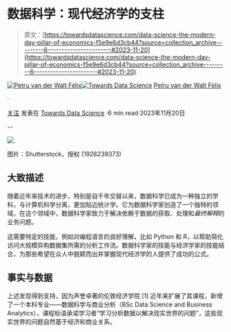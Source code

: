 # 数据科学：现代经济学的支柱

> 原文：[https://towardsdatascience.com/data-science-the-modern-day-pillar-of-economics-f5e9e6d3cb44?source=collection_archive---------6-----------------------#2023-11-20](https://towardsdatascience.com/data-science-the-modern-day-pillar-of-economics-f5e9e6d3cb44?source=collection_archive---------6-----------------------#2023-11-20)

[](https://medium.com/@petru_vdwfelix?source=post_page-----f5e9e6d3cb44--------------------------------)[![Petru van der Walt Félix](../Images/b2630cdca3c8b606d49bfc64240d0c3a.png)](https://medium.com/@petru_vdwfelix?source=post_page-----f5e9e6d3cb44--------------------------------)[](https://towardsdatascience.com/?source=post_page-----f5e9e6d3cb44--------------------------------)[![Towards Data Science](../Images/a6ff2676ffcc0c7aad8aaf1d79379785.png)](https://towardsdatascience.com/?source=post_page-----f5e9e6d3cb44--------------------------------) [Petru van der Walt Félix](https://medium.com/@petru_vdwfelix?source=post_page-----f5e9e6d3cb44--------------------------------)

·

[关注](https://medium.com/m/signin?actionUrl=https%3A%2F%2Fmedium.com%2F_%2Fsubscribe%2Fuser%2Fcbed5bbff251&operation=register&redirect=https%3A%2F%2Ftowardsdatascience.com%2Fdata-science-the-modern-day-pillar-of-economics-f5e9e6d3cb44&user=Petru+van+der+Walt+F%C3%A9lix&userId=cbed5bbff251&source=post_page-cbed5bbff251----f5e9e6d3cb44---------------------post_header-----------) 发表在 [Towards Data Science](https://towardsdatascience.com/?source=post_page-----f5e9e6d3cb44--------------------------------) ·6 min read·2023年11月20日[](https://medium.com/m/signin?actionUrl=https%3A%2F%2Fmedium.com%2F_%2Fvote%2Ftowards-data-science%2Ff5e9e6d3cb44&operation=register&redirect=https%3A%2F%2Ftowardsdatascience.com%2Fdata-science-the-modern-day-pillar-of-economics-f5e9e6d3cb44&user=Petru+van+der+Walt+F%C3%A9lix&userId=cbed5bbff251&source=-----f5e9e6d3cb44---------------------clap_footer-----------)

--

[](https://medium.com/m/signin?actionUrl=https%3A%2F%2Fmedium.com%2F_%2Fbookmark%2Fp%2Ff5e9e6d3cb44&operation=register&redirect=https%3A%2F%2Ftowardsdatascience.com%2Fdata-science-the-modern-day-pillar-of-economics-f5e9e6d3cb44&source=-----f5e9e6d3cb44---------------------bookmark_footer-----------)![](../Images/5521120f0c0a31b0adb4384367df888b.png)

图片：Shutterstock，授权 (1928239373)

## 大致描述

随着近年来技术的进步，特别是自千年交替以来，数据科学已成为一种独立的学科，与计算机科学分离，更加贴近统计学。它为数据科学家创造了一个独特的领域，在这个领域中，数据科学家致力于解决依赖于数据的获取、处理和*最终解释*的业务问题。

这需要特定的技能，例如对编程语言的良好理解，比如 Python 和 R，以帮助简化访问大规模异构数据集所需的分析工作流。数据科学家的技能与经济学家的技能结合，为那些希望在众人中脱颖而出并掌握现代经济学的人提供了成功的公式。

## 事实与数据

上述发现得到支持，因为声誉卓著的伦敦经济学院 [1] 近年来扩展了其课程，新增了一个本科专业——数据科学与商业分析（BSc Data Science and Business Analytics），课程标语承诺学习者“学习分析数据以解决现实世界的问题”，这些现实世界的问题自然基于经济和商业关系。
